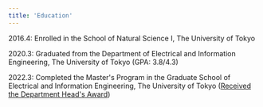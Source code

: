 ```yaml
---
title: 'Education'
---
```


2016.4: Enrolled in the School of Natural Science I, The University of Tokyo

2020.3: Graduated from the Department of Electrical and Information Engineering, The University of Tokyo (GPA: 3.8/4.3)

2022.3: Completed the Master's Program in the Graduate School of Electrical and Information Engineering, The University of Tokyo ([Received the Department Head's Award](https://www.i.u-tokyo.ac.jp/edu/course/ice))
